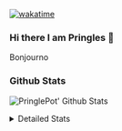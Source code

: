 [![wakatime](https://wakatime.com/badge/user/abd317df-612e-44b4-8787-15db7b574b2f.svg)](https://wakatime.com/@abd317df-612e-44b4-8787-15db7b574b2f)
### Hi there I am Pringles 👋

Bonjourno

### Github Stats
![PringlePot' Github Stats](https://github-readme-stats.vercel.app/api?username=PringlePot&show_icons=true&theme=dark&count_private=true)

<details>
  <summary>Detailed Stats</summary>
    
<!--START_SECTION:waka-->
![Code Time](http://img.shields.io/badge/Code%20Time-403%20hrs%2015%20mins-blue)

![Profile Views](http://img.shields.io/badge/Profile%20Views-3-blue)

![Lines of code](https://img.shields.io/badge/From%20Hello%20World%20I%27ve%20Written-110%20Thousand%20lines%20of%20code-blue)

**🐱 My GitHub Data** 

> 🏆 45 Contributions in the Year 2022
 > 
> 📦 90.7 kB Used in GitHub's Storage 
 > 
> 💼 Opted to Hire
 > 
> 📜 9 Public Repositories 
 > 
> 🔑 11 Private Repositories  
 > 
**I'm an Early 🐤** 

```text
🌞 Morning    124 commits    ████░░░░░░░░░░░░░░░░░░░░░   18.21% 
🌆 Daytime    274 commits    ██████████░░░░░░░░░░░░░░░   40.23% 
🌃 Evening    283 commits    ██████████░░░░░░░░░░░░░░░   41.56% 
🌙 Night      0 commits      ░░░░░░░░░░░░░░░░░░░░░░░░░   0.0%

```
📅 **I'm Most Productive on Sunday** 

```text
Monday       132 commits    ████░░░░░░░░░░░░░░░░░░░░░   19.38% 
Tuesday      62 commits     ██░░░░░░░░░░░░░░░░░░░░░░░   9.1% 
Wednesday    76 commits     ██░░░░░░░░░░░░░░░░░░░░░░░   11.16% 
Thursday     94 commits     ███░░░░░░░░░░░░░░░░░░░░░░   13.8% 
Friday       48 commits     █░░░░░░░░░░░░░░░░░░░░░░░░   7.05% 
Saturday     121 commits    ████░░░░░░░░░░░░░░░░░░░░░   17.77% 
Sunday       148 commits    █████░░░░░░░░░░░░░░░░░░░░   21.73%

```


📊 **This Week I Spent My Time On** 

```text
⌚︎ Time Zone: Europe/Amsterdam

💬 Programming Languages: 
Go                       7 hrs 17 mins       ████████████░░░░░░░░░░░░░   49.65% 
TypeScript               6 hrs 19 mins       ██████████░░░░░░░░░░░░░░░   43.08% 
CSS                      59 mins             █░░░░░░░░░░░░░░░░░░░░░░░░   6.76% 
JavaScript               1 min               ░░░░░░░░░░░░░░░░░░░░░░░░░   0.22% 
Text                     1 min               ░░░░░░░░░░░░░░░░░░░░░░░░░   0.21%

🔥 Editors: 
WebStorm                 7 hrs 20 mins       ████████████░░░░░░░░░░░░░   50.06% 
GoLand                   7 hrs 19 mins       ████████████░░░░░░░░░░░░░   49.94%

🐱‍💻 Projects: 
Frontend                 7 hrs 20 mins       ████████████░░░░░░░░░░░░░   50.06% 
Backend                  6 hrs 51 mins       ███████████░░░░░░░░░░░░░░   46.68% 
Viewer                   18 mins             ░░░░░░░░░░░░░░░░░░░░░░░░░   2.06% 
gofiber-bug              9 mins              ░░░░░░░░░░░░░░░░░░░░░░░░░   1.13% 
Unknown Project          0 secs              ░░░░░░░░░░░░░░░░░░░░░░░░░   0.06%

💻 Operating System: 
Windows                  14 hrs 40 mins      █████████████████████████   100.0%

```

**I Mostly Code in Java** 

```text
Java                     7 repos             ███████████░░░░░░░░░░░░░░   43.75% 
JavaScript               2 repos             ███░░░░░░░░░░░░░░░░░░░░░░   12.5% 
TypeScript               2 repos             ███░░░░░░░░░░░░░░░░░░░░░░   12.5% 
Python                   1 repo              █░░░░░░░░░░░░░░░░░░░░░░░░   6.25% 
Kotlin                   1 repo              █░░░░░░░░░░░░░░░░░░░░░░░░   6.25%

```


**Timeline**

![Chart not found](https://raw.githubusercontent.com/PringlePot/PringlePot/main/charts/bar_graph.png) 


 Last Updated on 12/02/2022 00:54:17 UTC
<!--END_SECTION:waka-->

</details>
